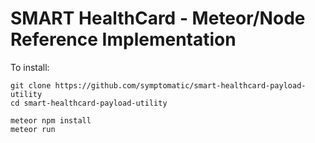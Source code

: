 # SMART HealthCard - Meteor/Node Reference Implementation  

To install:

```
git clone https://github.com/symptomatic/smart-healthcard-payload-utility
cd smart-healthcard-payload-utility

meteor npm install
meteor run
```